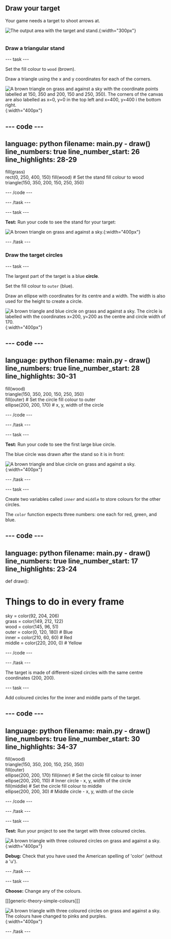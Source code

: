 ## Draw your target

<div style="display: flex; flex-wrap: wrap">
<div style="flex-basis: 200px; flex-grow: 1; margin-right: 15px;">
Your game needs a target to shoot arrows at.
</div>
<div>

![The output area with the target and stand.](images/three-circles.png){:width="300px"}

</div>
</div>

### Draw a triangular stand

--- task ---

Set the fill colour to `wood` (brown). 

Draw a triangle using the x and y coordinates for each of the corners.

![A brown triangle on grass and against a sky with the coordinate points labelled at 150, 350 and 200, 150 and 250, 350). The corners of the canvas are also labelled as x=0, y=0 in the top left and x=400, y=400 i the bottom right.](images/stand_coords.png){:width="400px"}

--- code ---
---
language: python
filename: main.py - draw()
line_numbers: true
line_number_start: 26
line_highlights: 28-29
---
  fill(grass)   
  rect(0, 250, 400, 150) 
  fill(wood) # Set the stand fill colour to wood     
  triangle(150, 350, 200, 150, 250, 350)

--- /code ---

--- /task ---

--- task ---

**Test:** Run your code to see the stand for your target: 

![A brown triangle on grass and against a sky.](images/target-stand.png){:width="400px"}

--- /task ---

### Draw the target circles

--- task ---

The largest part of the target is a blue **circle**.

Set the fill colour to `outer` (blue). 

Draw an ellipse with coordinates for its centre and a width. The width is also used for the height to create a circle. 

![A brown triangle and blue circle on grass and against a sky. The circle is labelled with the coordinates x=200, y=200 as the centre and circle width of 170.](images/circle-coords.png){:width="400px"}

--- code ---
---
language: python
filename: main.py - draw()
line_numbers: true
line_number_start: 28
line_highlights: 30-31
---

  fill(wood)   
  triangle(150, 350, 200, 150, 250, 350)   
  fill(outer) # Set the circle fill colour to outer    
  ellipse(200, 200, 170) # x, y, width of the circle
  
--- /code ---

--- /task ---

--- task ---

**Test:** Run your code to see the first large blue circle. 

The blue circle was drawn after the stand so it is in front:

![A brown triangle and blue circle on grass and against a sky.](images/blue-circle.png){:width="400px"}

--- /task ---

--- task ---

Create two variables called `inner` and `middle` to store colours for the other circles. 

The `color` function expects three numbers: one each for red, green, and blue.

--- code ---
---
language: python
filename: main.py - draw()
line_numbers: true
line_number_start: 17
line_highlights: 23-24
---
def draw():   
  # Things to do in every frame
  sky = color(92, 204, 206)   
  grass = color(149, 212, 122)   
  wood = color(145, 96, 51)   
  outer = color(0, 120, 180) # Blue    
  inner = color(210, 60, 60) # Red    
  middle = color(220, 200, 0) # Yellow    

--- /code ---

--- /task ---

The target is made of different-sized circles with the same centre coordinates (200, 200). 

--- task ---

Add coloured circles for the inner and middle parts of the target. 

--- code ---
---
language: python
filename: main.py - draw()
line_numbers: true
line_number_start: 30
line_highlights: 34-37
---
  fill(wood)    
  triangle(150, 350, 200, 150, 250, 350)  
  fill(outer)   
  ellipse(200, 200, 170)
  fill(inner) # Set the circle fill colour to inner      
  ellipse(200, 200, 110) # Inner circle - x, y, width of the circle  
  fill(middle) # Set the circle fill colour to middle      
  ellipse(200, 200, 30) # Middle circle - x, y, width of the circle 
  
--- /code ---

--- /task ---

--- task ---

**Test:** Run your project to see the target with three coloured circles. 

![A brown triangle with three coloured circles on grass and against a sky.](images/three-circles.png){:width="400px"}

**Debug:** Check that you have used the American spelling of 'color' (without a 'u').

--- /task ---

--- task ---

**Choose:** Change any of the colours.

[[[generic-theory-simple-colours]]]

![A brown triangle with three coloured circles on grass and against a sky. The colours have changed to pinks and purples.](images/alternative-colours.png){:width="400px"}


--- /task ---




